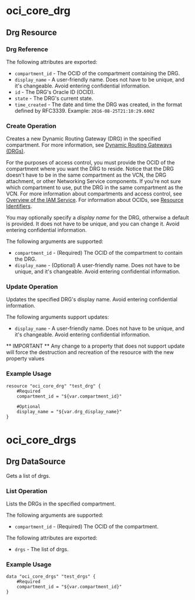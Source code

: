 # oci_core_drg

## Drg Resource

### Drg Reference

The following attributes are exported:

* `compartment_id` - The OCID of the compartment containing the DRG.
* `display_name` - A user-friendly name. Does not have to be unique, and it's changeable. Avoid entering confidential information. 
* `id` - The DRG's Oracle ID (OCID).
* `state` - The DRG's current state.
* `time_created` - The date and time the DRG was created, in the format defined by RFC3339.  Example: `2016-08-25T21:10:29.600Z` 



### Create Operation
Creates a new Dynamic Routing Gateway (DRG) in the specified compartment. For more information,
see [Dynamic Routing Gateways (DRGs)](https://docs.us-phoenix-1.oraclecloud.com/Content/Network/Tasks/managingDRGs.htm).

For the purposes of access control, you must provide the OCID of the compartment where you want
the DRG to reside. Notice that the DRG doesn't have to be in the same compartment as the VCN,
the DRG attachment, or other Networking Service components. If you're not sure which compartment
to use, put the DRG in the same compartment as the VCN. For more information about compartments
and access control, see [Overview of the IAM Service](https://docs.us-phoenix-1.oraclecloud.com/Content/Identity/Concepts/overview.htm).
For information about OCIDs, see [Resource Identifiers](https://docs.us-phoenix-1.oraclecloud.com/Content/General/Concepts/identifiers.htm).

You may optionally specify a *display name* for the DRG, otherwise a default is provided.
It does not have to be unique, and you can change it. Avoid entering confidential information.


The following arguments are supported:

* `compartment_id` - (Required) The OCID of the compartment to contain the DRG.
* `display_name` - (Optional) A user-friendly name. Does not have to be unique, and it's changeable. Avoid entering confidential information.


### Update Operation
Updates the specified DRG's display name. Avoid entering confidential information.


The following arguments support updates:
* `display_name` - A user-friendly name. Does not have to be unique, and it's changeable. Avoid entering confidential information.


** IMPORTANT **
Any change to a property that does not support update will force the destruction and recreation of the resource with the new property values

### Example Usage

```hcl
resource "oci_core_drg" "test_drg" {
	#Required
	compartment_id = "${var.compartment_id}"

	#Optional
	display_name = "${var.drg_display_name}"
}
```

# oci_core_drgs

## Drg DataSource

Gets a list of drgs.

### List Operation
Lists the DRGs in the specified compartment.

The following arguments are supported:

* `compartment_id` - (Required) The OCID of the compartment.


The following attributes are exported:

* `drgs` - The list of drgs.

### Example Usage

```hcl
data "oci_core_drgs" "test_drgs" {
	#Required
	compartment_id = "${var.compartment_id}"
}
```